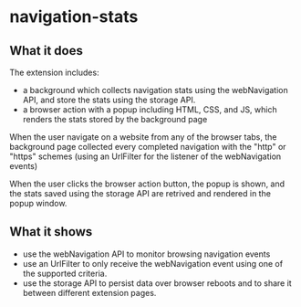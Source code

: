 # navigation-stats

## What it does ##

The extension includes:

* a background which collects navigation stats using the webNavigation API,
  and store the stats using the storage API.
* a browser action with a popup including HTML, CSS, and JS, which renders
  the stats stored by the background page


When the user navigate on a website from any of the browser tabs, the background
page collected every completed navigation with the "http" or "https" schemes
(using an UrlFilter for the listener of the webNavigation events)

When the user clicks the browser action button, the popup is shown, and
the stats saved using the storage API are retrived and rendered in the
popup window.

## What it shows ##

* use the webNavigation API to monitor browsing navigation events
* use an UrlFilter to only receive the webNavigation event using
  one of the supported criteria.
* use the storage API to persist data over browser reboots and to share it
  between different extension pages.
